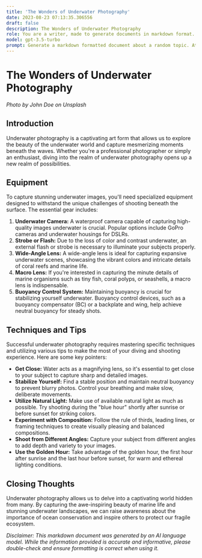 ```yaml
---
title: 'The Wonders of Underwater Photography'
date: 2023-08-23 07:13:35.306556
draft: false
description: The Wonders of Underwater Photography
role: You are a writer, made to generate documents in markdown format. It is very important that all of the documents you generate are in valid markdown format.
model: gpt-3.5-turbo
prompt: Generate a markdown formatted document about a random topic. At the bottom, include a disclaimer explaining that the document was generated by you. The first line of the document should be the title. Make sure that the entire document is in proper markdown format, using a mix of various tags to make the document visually appealing.
---
```


# The Wonders of Underwater Photography

*Photo by John Doe on Unsplash*

## Introduction

Underwater photography is a captivating art form that allows us to explore the beauty of the underwater world and capture mesmerizing moments beneath the waves. Whether you're a professional photographer or simply an enthusiast, diving into the realm of underwater photography opens up a new realm of possibilities.

## Equipment

To capture stunning underwater images, you'll need specialized equipment designed to withstand the unique challenges of shooting beneath the surface. The essential gear includes:

1. **Underwater Camera:** A waterproof camera capable of capturing high-quality images underwater is crucial. Popular options include GoPro cameras and underwater housings for DSLRs.
2. **Strobe or Flash:** Due to the loss of color and contrast underwater, an external flash or strobe is necessary to illuminate your subjects properly.
3. **Wide-Angle Lens:** A wide-angle lens is ideal for capturing expansive underwater scenes, showcasing the vibrant colors and intricate details of coral reefs and marine life.
4. **Macro Lens:** If you're interested in capturing the minute details of marine organisms such as tiny fish, coral polyps, or seashells, a macro lens is indispensable.
5. **Buoyancy Control System:** Maintaining buoyancy is crucial for stabilizing yourself underwater. Buoyancy control devices, such as a buoyancy compensator (BC) or a backplate and wing, help achieve neutral buoyancy for steady shots.

## Techniques and Tips

Successful underwater photography requires mastering specific techniques and utilizing various tips to make the most of your diving and shooting experience. Here are some key pointers:

- **Get Close:** Water acts as a magnifying lens, so it's essential to get close to your subject to capture sharp and detailed images.
- **Stabilize Yourself:** Find a stable position and maintain neutral buoyancy to prevent blurry photos. Control your breathing and make slow, deliberate movements.
- **Utilize Natural Light:** Make use of available natural light as much as possible. Try shooting during the "blue hour" shortly after sunrise or before sunset for striking colors.
- **Experiment with Composition:** Follow the rule of thirds, leading lines, or framing techniques to create visually pleasing and balanced compositions.
- **Shoot from Different Angles:** Capture your subject from different angles to add depth and variety to your images.
- **Use the Golden Hour:** Take advantage of the golden hour, the first hour after sunrise and the last hour before sunset, for warm and ethereal lighting conditions.

## Closing Thoughts

Underwater photography allows us to delve into a captivating world hidden from many. By capturing the awe-inspiring beauty of marine life and stunning underwater landscapes, we can raise awareness about the importance of ocean conservation and inspire others to protect our fragile ecosystem.

*Disclaimer: This markdown document was generated by an AI language model. While the information provided is accurate and informative, please double-check and ensure formatting is correct when using it.*